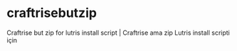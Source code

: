 # craftrisebutzip
Craftrise but zip for lutris install script | Craftrise ama zip Lutris install scripti için
